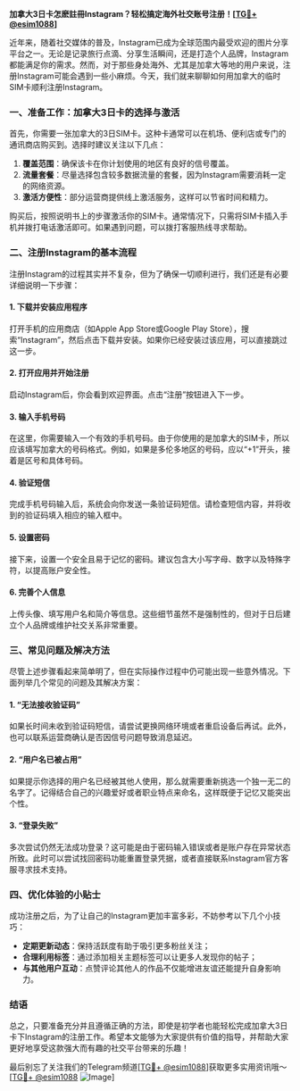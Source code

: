 **加拿大3日卡怎麽註冊Instagram？轻松搞定海外社交账号注册！[[TG💪+ @esim1088](https://t.me/s/esim1088)]**

近年来，随着社交媒体的普及，Instagram已成为全球范围内最受欢迎的图片分享平台之一。无论是记录旅行点滴、分享生活瞬间，还是打造个人品牌，Instagram都能满足你的需求。然而，对于那些身处海外、尤其是加拿大等地的用户来说，注册Instagram可能会遇到一些小麻烦。今天，我们就来聊聊如何用加拿大的临时SIM卡顺利注册Instagram。

### 一、准备工作：加拿大3日卡的选择与激活

首先，你需要一张加拿大的3日SIM卡。这种卡通常可以在机场、便利店或专门的通讯商店购买到。选择时建议关注以下几点：

1. **覆盖范围**：确保该卡在你计划使用的地区有良好的信号覆盖。
2. **流量套餐**：尽量选择包含较多数据流量的套餐，因为Instagram需要消耗一定的网络资源。
3. **激活方便性**：部分运营商提供线上激活服务，这样可以节省时间和精力。

购买后，按照说明书上的步骤激活你的SIM卡。通常情况下，只需将SIM卡插入手机并拨打电话激活即可。如果遇到问题，可以拨打客服热线寻求帮助。

### 二、注册Instagram的基本流程

注册Instagram的过程其实并不复杂，但为了确保一切顺利进行，我们还是有必要详细说明一下步骤：

#### 1. 下载并安装应用程序
打开手机的应用商店（如Apple App Store或Google Play Store），搜索“Instagram”，然后点击下载并安装。如果你已经安装过该应用，可以直接跳过这一步。

#### 2. 打开应用并开始注册
启动Instagram后，你会看到欢迎界面。点击“注册”按钮进入下一步。

#### 3. 输入手机号码
在这里，你需要输入一个有效的手机号码。由于你使用的是加拿大的SIM卡，所以应该填写加拿大的号码格式。例如，如果是多伦多地区的号码，应以“+1”开头，接着是区号和具体号码。

#### 4. 验证短信
完成手机号码输入后，系统会向你发送一条验证码短信。请检查短信内容，并将收到的验证码填入相应的输入框中。

#### 5. 设置密码
接下来，设置一个安全且易于记忆的密码。建议包含大小写字母、数字以及特殊字符，以提高账户安全性。

#### 6. 完善个人信息
上传头像、填写用户名和简介等信息。这些细节虽然不是强制性的，但对于日后建立个人品牌或维护社交关系非常重要。

### 三、常见问题及解决方法

尽管上述步骤看起来简单明了，但在实际操作过程中仍可能出现一些意外情况。下面列举几个常见的问题及其解决方案：

#### 1. “无法接收验证码”
如果长时间未收到验证码短信，请尝试更换网络环境或者重启设备后再试。此外，也可以联系运营商确认是否因信号问题导致消息延迟。

#### 2. “用户名已被占用”
如果提示你选择的用户名已经被其他人使用，那么就需要重新挑选一个独一无二的名字了。记得结合自己的兴趣爱好或者职业特点来命名，这样既便于记忆又能突出个性。

#### 3. “登录失败”
多次尝试仍然无法成功登录？这可能是由于密码输入错误或者是账户存在异常状态所致。此时可以尝试找回密码功能重置登录凭据，或者直接联系Instagram官方客服寻求技术支持。

### 四、优化体验的小贴士

成功注册之后，为了让自己的Instagram更加丰富多彩，不妨参考以下几个小技巧：

- **定期更新动态**：保持活跃度有助于吸引更多粉丝关注；
- **合理利用标签**：通过添加相关主题标签可以让更多人发现你的帖子；
- **与其他用户互动**：点赞评论其他人的作品不仅能增进友谊还能提升自身影响力。

### 结语

总之，只要准备充分并且遵循正确的方法，即使是初学者也能轻松完成加拿大3日卡下Instagram的注册工作。希望本文能够为大家提供有价值的指导，并帮助大家更好地享受这款强大而有趣的社交平台带来的乐趣！

最后别忘了关注我们的Telegram频道[[TG💪+ @esim1088](https://t.me/s/esim1088)]获取更多实用资讯哦～ [[TG💪+ @esim1088](https://t.me/s/esim1088) ![Image](https://i.postimg.cc/4NQfJmqS/Snipaste-2025-05-13-00-14-12.png)]